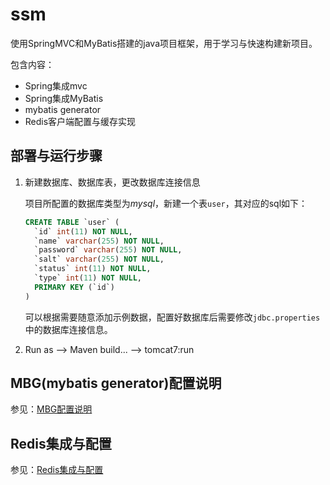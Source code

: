 # ssm

使用SpringMVC和MyBatis搭建的java项目框架，用于学习与快速构建新项目。

包含内容：
- Spring集成mvc
- Spring集成MyBatis
- mybatis generator
- Redis客户端配置与缓存实现

## 部署与运行步骤

1. 新建数据库、数据库表，更改数据库连接信息

    项目所配置的数据库类型为*mysql*，新建一个表`user`，其对应的sql如下：
    ```sql
    CREATE TABLE `user` (
      `id` int(11) NOT NULL,
      `name` varchar(255) NOT NULL,
      `password` varchar(255) NOT NULL,
      `salt` varchar(255) NOT NULL,
      `status` int(11) NOT NULL,
      `type` int(11) NOT NULL,
      PRIMARY KEY (`id`)
    )
    ```
    可以根据需要随意添加示例数据，配置好数据库后需要修改`jdbc.properties`中的数据库连接信息。

2. Run as --> Maven build... --> tomcat7:run

## MBG(mybatis generator)配置说明

参见：[MBG配置说明](https://github.com/Sunxiai51/ssm/blob/master/MBG.md)

## Redis集成与配置

参见：[Redis集成与配置](https://github.com/Sunxiai51/ssm/blob/master/Redis.md)